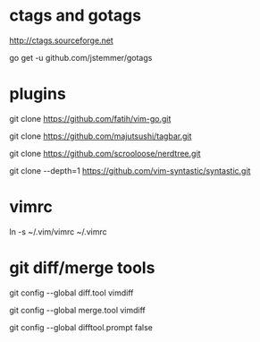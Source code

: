 # ctags and gotags

http://ctags.sourceforge.net

go get -u github.com/jstemmer/gotags

# plugins

git clone https://github.com/fatih/vim-go.git

git clone https://github.com/majutsushi/tagbar.git

git clone https://github.com/scrooloose/nerdtree.git

git clone --depth=1 https://github.com/vim-syntastic/syntastic.git

# vimrc

ln -s ~/.vim/vimrc ~/.vimrc

# git diff/merge tools

git config --global diff.tool vimdiff

git config --global merge.tool vimdiff

git config --global difftool.prompt false

